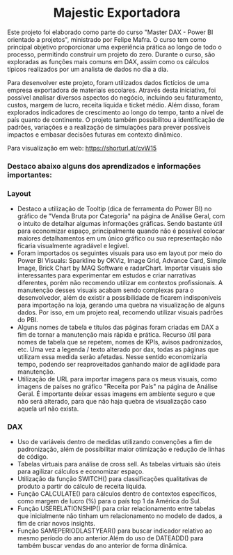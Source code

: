 <h1 align ="center"> Majestic Exportadora </h1>

Este projeto foi elaborado como parte do curso "Master DAX - Power BI orientado a projetos", ministrado por Felipe Mafra. O curso tem como principal objetivo proporcionar uma experiência prática ao longo de todo o processo, permitindo construir um projeto do zero. Durante o curso, são exploradas as funções mais comuns em DAX, assim como os cálculos típicos realizados por um analista de dados no dia a dia.

Para desenvolver este projeto, foram utilizados dados fictícios de uma empresa exportadora de materiais escolares. Através desta iniciativa, foi possível analisar diversos aspectos do negócio, incluindo seu faturamento, custos, margem de lucro, receita líquida e ticket médio. Além disso, foram explorados indicadores de crescimento ao longo do tempo, tanto a nível de país quanto de continente. O projeto também possibilitou a identificação de padrões, variações e a realização de simulações para prever possíveis impactos e embasar decisões futuras em contexto dinâmico.

Para visualização em web: https://shorturl.at/cvW15 

<h3> Destaco abaixo alguns dos aprendizados e informações importantes: </h3>

<h3>Layout</h3>

- Destaco a utilização de Tooltip (dica de ferramenta do Power BI) no gráfico de "Venda Bruta por Categoria" na página de Análise Geral, com o intuito de detalhar algumas informações gráficas. Sendo bastante útil para economizar espaço, principalmente quando não é possível colocar maiores detalhamentos em um único gráfico ou sua representação não ficaria visualmente agradável e legível. 
- Foram importados os seguintes visuais para uso em layout por meio do Power BI Visuals: Sparkline by OKViz, Image Grid, Advance Card, Simple Image, Brick Chart by MAQ Software e radarChart. Importar visuais são interessantes para experimentar em estudos e criar narrativas diferentes, porém não recomendo utilizar em contextos profissionais. A manutenção desses visuais acabam sendo complexas para o desenvolvedor, além de existir a possibilidade de ficarem indisponíveis para importação na loja, gerando uma quebra na visualização de alguns dados. Por isso, em um projeto real, recomendo utilizar visuais padrões do PBI.
- Alguns nomes de tabela e títulos das páginas foram criadas em DAX a fim de tornar a manutenção mais rápida e prática. Recurso útil para nomes de tabela que se repetem, nomes de KPIs, avisos padronizados, etc. Uma vez a legenda / texto alterado por dax, todas as páginas que utilizam essa medida serão afetadas. Nesse sentido economizaria tempo, podendo ser reaproveitados ganhando maior de agilidade para manutenção.
- Utilização de URL para importar imagens para os meus visuais, como imagens de países no gráfico "Receita por País" na página de Análise Geral. É importante deixar essas imagens em ambiente seguro e que não será alterado, para que não haja quebra de visualização caso aquela url não exista.

<h3>DAX</h3>

- Uso de variáveis dentro de medidas utilizando convenções a fim de padronização, além de possibilitar maior otimização e redução de linhas de código. 
- Tabelas virtuais para análise de cross sell. As tabelas virtuais são úteis para agilizar cálculos e economizar espaço. 
- Utilização da função SWITCH() para classificações qualitativas de produto a partir do cálculo de receita líquida.
- Função CALCULATE() para cálculos dentro de contextos específicos, como margem de lucro (%) para o país top 1 da América do Sul.
- Função USERELATIONSHIP() para criar relacionamento entre tabelas que inicialmente não tinham um relacionamento no modelo de dados, a fim de criar novos insights.
- Função SAMEPERIODLASTYEAR() para buscar indicador relativo ao mesmo período do ano anterior.Além do uso de DATEADD() para também buscar vendas do ano anterior de forma dinâmica.
